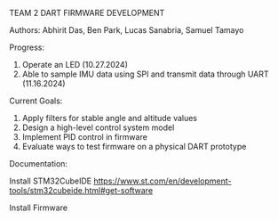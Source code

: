 TEAM 2 DART FIRMWARE DEVELOPMENT

Authors: Abhirit Das, Ben Park, Lucas Sanabria, Samuel Tamayo

Progress:
1) Operate an LED (10.27.2024)
2) Able to sample IMU data using SPI and transmit data through UART (11.16.2024)

Current Goals:
1) Apply filters for stable angle and altitude values
2) Design a high-level control system model
3) Implement PID control in firmware
4) Evaluate ways to test firmware on a physical DART prototype

Documentation:

Install STM32CubeIDE
https://www.st.com/en/development-tools/stm32cubeide.html#get-software

Install Firmware

